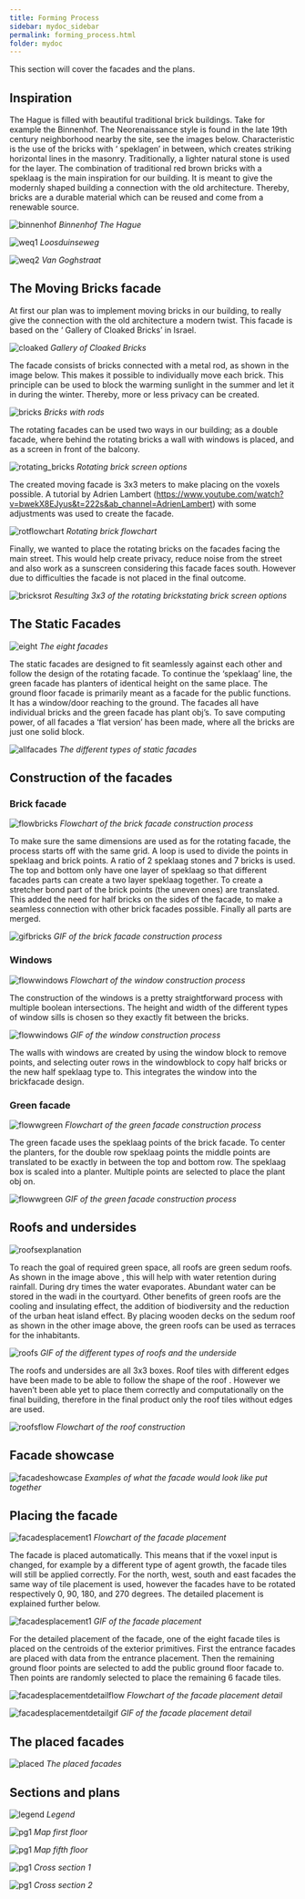 ```yaml
---
title: Forming Process
sidebar: mydoc_sidebar
permalink: forming_process.html
folder: mydoc
---
```

This section will cover the facades and the plans.

## Inspiration
The Hague is filled with beautiful traditional brick buildings. Take for example the Binnenhof. The Neorenaissance style is found in the late 19th century neighborhood nearby the site, see the images below. Characteristic is the use of the bricks with ‘ speklagen’ in between, which creates striking horizontal lines in the masonry. Traditionally, a lighter natural stone is used for the layer. The combination of traditional red brown bricks with a speklaag is the main inspiration for our building. It is meant to give the modernly shaped building a connection with the old architecture. Thereby, bricks are a durable material which can be reused and come from a renewable source.  

![binnenhof](../images/thehague.jpg)
*Binnenhof The Hague*

![weq1](../images/loosduinseweg.jpg)
*Loosduinseweg*

![weq2](../images/vangoghstraat.jpg)
*Van Goghstraat*



## The Moving Bricks facade
At first our plan was to implement moving bricks in our building, to really give the connection with the old architecture a modern twist. This facade is based on the ‘ Gallery of Cloaked Bricks’ in Israel. 


![cloaked](../images/galleryofcloakedbricks.jpg)
*Gallery of Cloaked Bricks*


The facade consists of bricks connected with a metal rod, as shown in the image below. This makes it possible to individually move each brick. This principle can be used to block the warming sunlight in the summer and let it in during the winter. Thereby, more or less privacy can be created.


![bricks](../images/bricks.jpg)
*Bricks with rods*


The rotating facades can be used two ways in our building; as a double facade, where behind the rotating bricks a wall with windows is placed, and as a screen in front of the balcony. 

![rotating_bricks](../images/optionsrotatingbrickscreen.jpg)
*Rotating brick screen options*

The created moving facade is 3x3 meters to make placing on the voxels possible. A tutorial by Adrien Lambert (https://www.youtube.com/watch?v=bwekX8EJyus&t=222s&ab_channel=AdrienLambert) with some adjustments was used to create the facade. 

![rotflowchart](../images/brickmovingwall.jpg)
*Rotating brick flowchart*


Finally, we wanted to place the rotating bricks on the facades facing the main street. This would help create privacy, reduce noise from the street and also work as a sunscreen considering this facade faces south. However due to difficulties the facade is not placed in the final outcome. 

![bricksrot](../images/movingfacade.gif)
*Resulting 3x3 of the rotating brickstating brick screen options*




## The Static Facades

![eight](../images/different-facade-types.gif)
*The eight facades*

The static facades are designed to fit seamlessly against each other and follow the design of the rotating facade. To continue the ‘speklaag’ line, the green facade has planters of identical height on the same place. The ground floor facade is primarily meant as a facade for the public functions. It has a window/door reaching to the ground. The facades all have individual bricks and the green facade has plant obj’s. To save computing power, of all facades a ‘flat version’ has been made, where all the bricks are just one solid block.


![allfacades](../images/facades.jpg)
*The different types of static facades*


## Construction of the facades
### Brick facade
![flowbricks](../images/brickfacade.jpg)
*Flowchart of the brick facade construction process*


To make sure the same dimensions are used as for the rotating facade, the process starts off with the same grid. A loop is used to divide the points in speklaag and brick points. A ratio of 2 speklaag stones and 7 bricks is used. The top and bottom only have one layer of speklaag so that different facades parts can create a two layer speklaag together.  To create a stretcher bond part of the brick points (the uneven ones)  are translated. This added the need for half bricks on the sides of the facade, to make a seamless connection with other brick facades possible. Finally all parts are merged.


![gifbricks](../images/facade-construction.gif)
*GIF of the brick facade construction process*


### Windows
![flowwindows](../images/window.jpg)
*Flowchart of the window construction process*



The construction of the windows is a pretty straightforward process with multiple boolean intersections. The height and width of the different types of window sills is chosen so they exactly fit between the bricks. 

![flowwindows](../images/window-construction.gif)
*GIF of the window construction process*

The walls with windows are created by using the window block to remove points, and selecting outer rows in the windowblock to copy half bricks or the new half speklaag type to. This integrates the window into the brickfacade design.


### Green facade

![flowwgreen](../images/greenfacade.jpg)
*Flowchart of the green facade  construction process*

The green facade uses the speklaag points of the brick facade. To center the planters, for the double row speklaag points the middle points are translated to be exactly in between the top and bottom row. The speklaag box is scaled into a planter. Multiple points are selected to place the plant obj on.

![flowwgreen](../images/greenfacade.gif)
*GIF of the green facade construction process*


## Roofs and undersides

![roofsexplanation](../images/wadiandgreenroof.jpg)


To reach the goal of required green space, all roofs are green sedum roofs. As shown in the image above , this will help with water retention during rainfall. During dry times the water evaporates.  Abundant water can be stored in the wadi in the courtyard. 
Other benefits of green roofs are the cooling and insulating effect, the addition of biodiversity and the reduction of the urban heat island effect. 
By placing wooden decks on the sedum roof as shown in the other image above, the green roofs can be used as terraces for the inhabitants. 

![roofs](../images/roofs.gif)
*GIF of the different types of roofs and the underside*


The roofs and undersides are all 3x3 boxes. Roof tiles with different edges have been made to be able to follow the shape of the roof . However we haven’t been able yet to place them correctly and computationally on the final building, therefore in the final product only the roof tiles without edges are used.

![roofsflow](../images/roof.jpg)
*Flowchart of the roof construction*


## Facade showcase
![facadeshowcase](../images/facadesshowcase.jpg)
*Examples of what the facade would look like put together*

## Placing the facade

![facadesplacement1](../images/facadesplacement1.jpg)
*Flowchart of the facade placement*


The facade is placed automatically. This means that if the voxel input is changed, for example by a different type of agent growth, the facade tiles will still be applied correctly. 
For the north, west, south and east facades the same way of tile placement is used, however the facades have to be rotated respectively 0, 90, 180, and 270 degrees. The detailed placement is explained further below.


![facadesplacement1](../images/facadesplac.gif)
*GIF of the facade placement*

For the detailed placement of the facade, one of the eight facade tiles is placed on the centroids of the exterior primitives. First the entrance facades are placed with data from the entrance placement. Then the remaining ground floor points are selected to add the public ground floor facade to. Then points are randomly selected to place the remaining 6 facade tiles.

![facadesplacementdetailflow](../images/facadesplacement2.jpg)
*Flowchart of the facade placement detail*

![facadesplacementdetailgif](../images/facadeplacementdetail.gif)
*GIF of the facade placement detail*


## The placed facades
![placed](../images/incontext2.jpg)
*The placed facades*


## Sections and plans
![legend](../images/legend.jpg)
*Legend*

![pg1](../images/plattegrond_2-1.jpg)
*Map first floor*

![pg1](../images/plattegrond_4-1.jpg)
*Map fifth floor*

![pg1](../images/doorsnede_1.jpg)
*Cross section 1*

![pg1](../images/doorsnede_2.jpg)
*Cross section 2*

